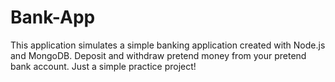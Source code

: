 # Bank-App

This application simulates a simple banking application created with Node.js and MongoDB. Deposit and withdraw pretend money from your pretend bank account. Just a simple practice project!
